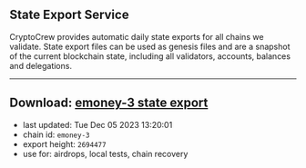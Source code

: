 ## State Export Service
CryptoCrew provides automatic daily state exports for all chains we validate. State export files can be used as genesis files and are a snapshot of the current blockchain state, including all validators, accounts, balances and delegations.

---
**Download: [emoney-3 state export](https://dl.ccvalidators.com/SERVICE/emoney/emoney-3_export_2694477.json)**
---

- last updated: Tue Dec 05 2023 13:20:01
- chain id: `emoney-3`
- export height: `2694477`
- use for: airdrops, local tests, chain recovery
